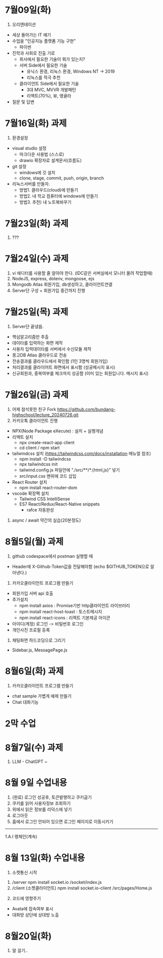 # 7월09일(화) 
1. 오리엔테이션
  - 세상 돌아가는 IT 얘기
  - 수업을 "인공지능 플랫폼 기능 구현"
    - 파이썬
  - 진학과 사회로 진출 기로
    - 회사에서 필요한 기술이 뭐가 있는지?
    - 서버 Side에서 필요한 기술
      - 유닉스 환경, 리눅스 환경, Windows NT -> 2019
      - 리눅스를 적극 추천
    - 클라이언트 Side에서 필요한 기술
      - 3대 MVC, MVVR 개발패턴
      - 리액트(70%), 뷰, 앵귤라
  - 질문 및 답변

# 7월16일(화) 과제
1. 환경설정
  - visual studio 설정
    - 마크다운 사용법 (스스로)
    - drawio 확장자로 설계문서(흐름도)
  - git 설정
    - windows에 깃 설치
    - clone, stage, commit, push, origin, branch 
  - 리눅스서버를 만들자.
    - 방법1. 클라우드(cloud)에 만들기
    - 방법2. 내 학교 컴퓨터에 windows에 만들기
    - 방법3. 추천) 내 노트북바꾸기

# 7월23일(화) 과제
1. ???

# 7월24일(수) 과제
1. vi 에디터를 사용할 줄 알아야 한다. (IDC같은 서버실에서 모니터 물려 작업할때)
2. NodeJS, express, dotenv, mongoose, ejs
3. Mongodb Atlas 회원가입, db생성하고, 클라이언트연결
4. Server단 구성 + 회원가입 중간까지 진행

# 7월25일(목) 과제
1. Server단 끝냈음.
  - 핵심알고리즘만 추출
  - 데이타를 입력하는 화면 제작
  - 사용자 입력데이타를 서버에서 수신모듈 제작
  - 몽고DB Atlas 클라우드로 전송
  - 전송결과를 클라우드에서 확인함 (1인 3명씩 회원가입)
  - 처리결과를 클라이어트 화면에서 표시함 (성공메시지 표시)
  - 신규회원과, 중복여부를 체크까지 성공함 (이미 있는 회원입니다. 메시지 표시)

# 7월26일(금) 과제
1. 어제 참석못한 친구 Fork
  https://github.com/bundang-highschool/lecture_20240726.git
1. 카카오톡 클라이언트 진행
  - NPX(Node Package eXecute) : 설치 + 실행개념
  - 리액트 설치
    - npx create-react-app client
    - cd client / npm start
  - tailwindcss 설치 (https://tailwindcss.com/docs/installation 매뉴얼 참조)
    - npm install -D tailwindcss
    - npx tailwindcss init
    - tailwind.config.js 파일안에 "./src/**/*.{html,js}" 넣기
    - src/input.css 맨위에 코드 삽입
  - React Router 설치
    - npm install react-router-dom
  - vscode 확장팩 설치
    - Tailwind CSS IntelliSense
    - ES7 React/Redux/React-Native snippets
      - rafce 자동완성
1. async / await 약간의 실습(20분정도)

# 8월5일(월) 과제
1. github codespace에서 postman 실행할 때
  - Header에 X-Github-Token값을 전달해야함 (echo $GITHUB_TOKEN으로 알아낸다.)
1. 카카오클라이언트 프로그램 만들기
  - 회원가입 서버 api 호출
  - 추가설치
    - npm install axios : Promise기반 http클라이언트 라이브러리
    - npm install react-host-toast : 토스트메시지
    - npm install react-icons : 리렉트 기본제공 아이콘
  - 아이디(계정) 로그인 -> 비밀번호 로그인
  - 개인사진 프로필 등록
1. 채팅화면 하드코딩으로 그리기
  - Sidebar.js, MessagePage.js

# 8월6일(화) 과제
1. 카카오클라이언트 프로그램 만들기
  - chat sample 가볍게 예제 만들기
  - Chat 대화기능

# 2막 수업
# 8월7일(수) 과제
1. LLM - ChatGPT ~

# 8월 9일 수업내용
1. (완료) 로그인 성공후, 토큰발행하고 쿠키굽기
2. 쿠키를 읽어 사용자정보 조회하기
3. 위에서 읽은 정보를 리덕스에 넣기
4. 로그아웃
5. 홈에서 로그인 안되어 있으면 로그인 페이지로 이동시키기
-----------------------------------------------------
1.A.I 랭체인(계속)

# 8월 13일(화) 수업내용
1. 소켓통신 시작
 1) /server
 npm install socket.io
 /socket/index.js
 2) /client (소켓클라이언트)
 npm install socket.io-client
 /src/pages/Home.js
2. 코드에 영향주기
  - Avata에 접속여부 표시
  - 대화방 상단에 상대방 노출

# 8월20일(화)
1. 말 걸기.. 